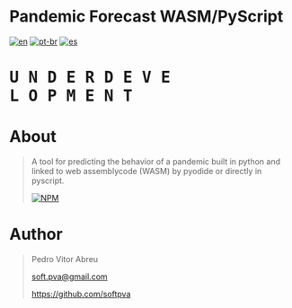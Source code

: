 # **Pandemic Forecast WASM/PyScript**
[![en](https://img.shields.io/badge/lang-en-red.svg)](./README.md)
[![pt-br](https://img.shields.io/badge/lang-pt--br-green.svg)](./README.pt-br.md)
[![es](https://img.shields.io/badge/lang-es-yellow.svg)](./README.es.md)
  

# <pre>**U N D E R   D E V E L O P M E N T**</pre>

# About
> A tool for predicting the behavior of a pandemic built in python and linked to  web assemblycode (WASM) by pyodide or directly in pyscript.
>
>
> [![NPM](https://img.shields.io/npm/l/react)](./LICENSE) 



# Author
> Pedro Vitor Abreu
>
> <soft.pva@gmail.com>
>
> <https://github.com/softpva>







